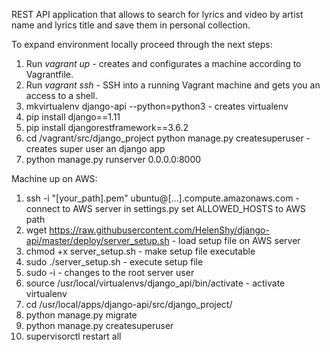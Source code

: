 REST API application that allows to search for lyrics and video by artist name and lyrics title and save them in personal collection.

To expand environment locally proceed through the next steps:

1. Run *vagrant up* - creates and configurates a machine according to Vagrantfile.
2. Run *vagrant ssh* - SSH into a running Vagrant machine and gets you an access to a shell.
3. mkvirtualenv django-api --python=python3 - creates virtualenv
4. pip install django==1.11
5. pip install djangorestframework==3.6.2
6. cd /vagrant/src/django_project
   python manage.py createsuperuser - creates super user an django app
7. python manage.py runserver 0.0.0.0:8000 


Machine up on AWS:

1. ssh -i "[your_path].pem" ubuntu@[...].compute.amazonaws.com
   -connect to AWS server
   in settings.py set ALLOWED_HOSTS to AWS path
2. wget https://raw.githubusercontent.com/HelenShy/django-api/master/deploy/server_setup.sh - load setup file on AWS server
3. chmod +x server_setup.sh - make setup file executable
4. sudo ./server_setup.sh - execute setup file
5. sudo -i - changes to the root server user
6. source /usr/local/virtualenvs/django_api/bin/activate - activate virtualenv
7. cd /usr/local/apps/django-api/src/django_project/
8. python manage.py migrate
9. python manage.py createsuperuser
10. supervisorctl restart all